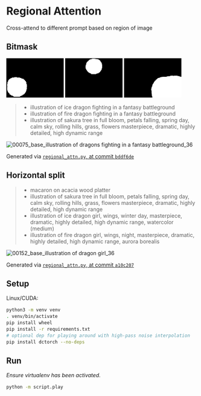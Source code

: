 # Regional Attention

Cross-attend to different prompt based on region of image

## Bitmask

![](input/blob-bigger-0.png)
![](input/blob-bigger-1.png)
![](input/blob-bigger-2.1.png)

> - illustration of ice dragon fighting in a fantasy battleground  
> - illustration of fire dragon fighting in a fantasy battleground  
> - illustration of sakura tree in full bloom, petals falling, spring day, calm sky, rolling hills, grass, flowers masterpiece, dramatic, highly detailed, high dynamic range  

![00075_base_illustration of dragons fighting in a fantasy battleground_36](https://github.com/user-attachments/assets/7b846a09-4f7d-43d9-a349-7edde2f1f048)

Generated via [`regional_attn.py`, at commit `bddf6de`](https://github.com/Birch-san/regional-attn/blob/bddf6def6b2744976f102c84beb07c86aefaac70/script/regional_attn.py)

## Horizontal split

> - macaron on acacia wood platter
> - illustration of sakura tree in full bloom, petals falling, spring day, calm sky, rolling hills, grass, flowers masterpiece, dramatic, highly detailed, high dynamic range
> - illustration of ice dragon girl, wings, winter day, masterpiece, dramatic, highly detailed, high dynamic range, watercolor (medium)
> - illustration of fire dragon girl, wings, night, masterpiece, dramatic, highly detailed, high dynamic range, aurora borealis

![00152_base_illustration of dragon girl_36](https://github.com/user-attachments/assets/4eced761-65d8-4c0f-b103-a23215565ebd)

Generated via [`regional_attn.py`, at commit `a10c207`](https://github.com/Birch-san/regional-attn/blob/a10c207e4c7f7ec3c29893ead19ab5daa788fca0/script/regional_attn.py)

## Setup

Linux/CUDA:

```bash
python3 -m venv venv
. venv/bin/activate
pip install wheel
pip install -r requirements.txt
# optional dep for playing around with high-pass noise interpolation
pip install dctorch --no-deps
```

## Run

_Ensure virtualenv has been activated._

```bash
python -m script.play
```